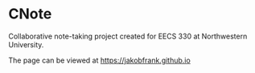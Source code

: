# CNote

Collaborative note-taking project created for EECS 330 at Northwestern University.

The page can be viewed at https://jakobfrank.github.io
